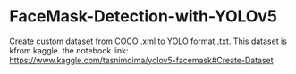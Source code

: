 # FaceMask-Detection-with-YOLOv5

Create custom dataset from COCO .xml to YOLO format .txt. This dataset is kfrom kaggle. the notebook link: https://www.kaggle.com/tasnimdima/yolov5-facemask#Create-Dataset
